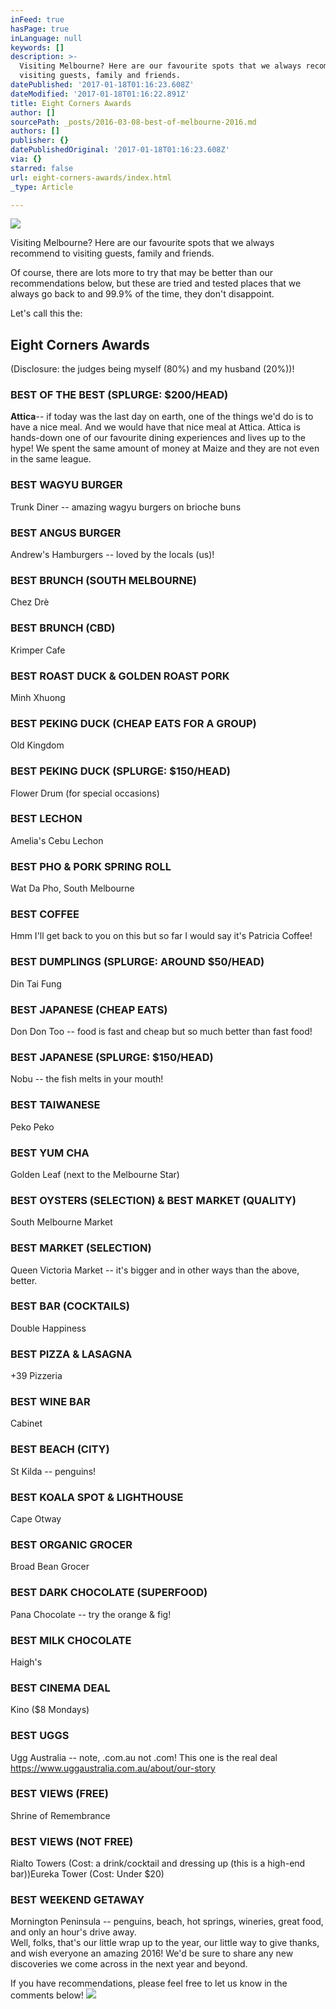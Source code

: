```yaml
---
inFeed: true
hasPage: true
inLanguage: null
keywords: []
description: >-
  Visiting Melbourne? Here are our favourite spots that we always recommend to
  visiting guests, family and friends.
datePublished: '2017-01-18T01:16:23.608Z'
dateModified: '2017-01-18T01:16:22.891Z'
title: Eight Corners Awards
author: []
sourcePath: _posts/2016-03-08-best-of-melbourne-2016.md
authors: []
publisher: {}
datePublishedOriginal: '2017-01-18T01:16:23.608Z'
via: {}
starred: false
url: eight-corners-awards/index.html
_type: Article

---
```

![](https://the-grid-user-content.s3-us-west-2.amazonaws.com/7e3c4bad-03a6-4f8c-85bd-60c9f691b432.jpg)

Visiting Melbourne? Here are our favourite spots that we always recommend to visiting guests, family and friends.

Of course, there are lots more to try that may be better than our recommendations below, but these are tried and tested places that we always go back to and 99.9% of the time, they don't disappoint.

Let's call this the:

## Eight Corners Awards

(Disclosure: the judges being myself (80%) and my husband (20%))!

### BEST OF THE BEST (SPLURGE: $200/HEAD)

**Attica**-- if today was the last day on earth, one of the things we'd do is to have a nice meal. And we would have that nice meal at Attica. Attica is hands-down one of our favourite dining experiences and lives up to the hype! We spent the same amount of money at Maize and they are not even in the same league.

### BEST WAGYU BURGER

Trunk Diner -- amazing wagyu burgers on brioche buns

### BEST ANGUS BURGER

Andrew's Hamburgers -- loved by the locals (us)!

### BEST BRUNCH (SOUTH MELBOURNE)

Chez Drè

### BEST BRUNCH (CBD)

Krimper Cafe

### BEST ROAST DUCK & GOLDEN ROAST PORK

Minh Xhuong

### BEST PEKING DUCK (CHEAP EATS FOR A GROUP)

Old Kingdom

### BEST PEKING DUCK (SPLURGE: $150/HEAD)

Flower Drum (for special occasions)

### BEST LECHON

Amelia's Cebu Lechon

### BEST PHO & PORK SPRING ROLL

Wat Da Pho, South Melbourne

### BEST COFFEE

Hmm I'll get back to you on this but so far I would say it's Patricia Coffee!

### BEST DUMPLINGS (SPLURGE: AROUND $50/HEAD)

Din Tai Fung

### BEST JAPANESE (CHEAP EATS)

Don Don Too -- food is fast and cheap but so much better than fast food!

### BEST JAPANESE (SPLURGE: $150/HEAD)

Nobu -- the fish melts in your mouth!

### BEST TAIWANESE

Peko Peko

### BEST YUM CHA

Golden Leaf (next to the Melbourne Star)

### BEST OYSTERS (SELECTION) & BEST MARKET (QUALITY)

South Melbourne Market

### BEST MARKET (SELECTION)

Queen Victoria Market -- it's bigger and in other ways than the above, better.

### BEST BAR (COCKTAILS)

Double Happiness

### BEST PIZZA & LASAGNA

+39 Pizzeria

### BEST WINE BAR

Cabinet

### BEST BEACH (CITY)

St Kilda -- penguins!

### BEST KOALA SPOT & LIGHTHOUSE

Cape Otway

### BEST ORGANIC GROCER

Broad Bean Grocer

### BEST DARK CHOCOLATE (SUPERFOOD)

Pana Chocolate -- try the orange & fig!

### BEST MILK CHOCOLATE

Haigh's

### BEST CINEMA DEAL

Kino ($8 Mondays)

### BEST UGGS

Ugg Australia -- note, .com.au not .com! This one is the real deal https://www.uggaustralia.com.au/about/our-story

### BEST VIEWS (FREE)

Shrine of Remembrance

### BEST VIEWS (NOT FREE)

Rialto Towers (Cost: a drink/cocktail and dressing up (this is a high-end bar))Eureka Tower (Cost: Under $20)

### BEST WEEKEND GETAWAY

Mornington Peninsula -- penguins, beach, hot springs, wineries, great food, and only an hour's drive away.  
Well, folks, that's our little wrap up to the year, our little way to give thanks, and wish everyone an amazing 2016! We'd be sure to share any new discoveries we come across in the next year and beyond.

If you have recommendations, please feel free to let us know in the comments below!
![](https://the-grid-user-content.s3-us-west-2.amazonaws.com/d216971a-478e-4f27-a6d6-1e0279eeb066.jpg)